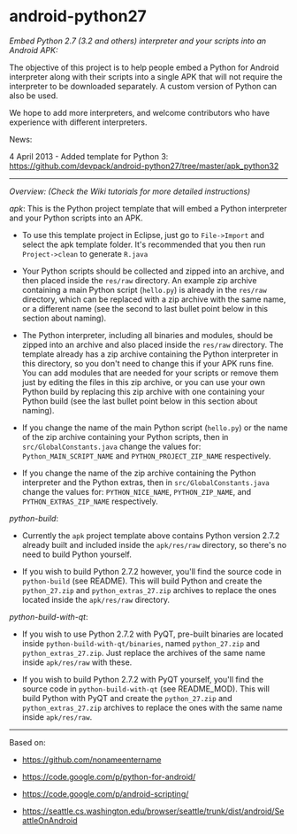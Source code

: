 android-python27
================

*Embed Python 2.7 (3.2 and others) interpreter and your scripts into an Android APK:*

The objective of this project is to help people embed a Python for Android interpreter along with their scripts into a single APK that will not require the interpreter to be downloaded separately. A custom version of Python can also be used.

We hope to add more interpreters, and welcome contributors who have experience with different interpreters.

News:

4 April 2013 - Added template for Python 3: https://github.com/devpack/android-python27/tree/master/apk_python32

----
*Overview:* 
_(Check the Wiki tutorials for more detailed instructions)_

*apk*: This is the Python project template that will embed a Python interpreter and your Python scripts into an APK.

  * To use this template project in Eclipse, just go to `File->Import` and select the apk template folder. It's recommended that you then run `Project->clean` to generate `R.java`

  * Your Python scripts should be collected and zipped into an archive, and then placed inside the `res/raw` directory. An example zip archive containing a main Python script (`hello.py`) is already in the `res/raw` directory, which can be replaced with a zip archive with the same name, or a different name (see the second to last bullet point below in this section about naming).

  * The Python interpreter, including all binaries and modules, should be zipped into an archive and also placed inside the `res/raw` directory. The template already has a zip archive containing the Python interpreter in this directory, so you don't need to change this if your APK runs fine. You can add modules that are needed for your scripts or remove them just by editing the files in this zip archive, or you can use your own Python build by replacing this zip archive with one containing your Python build (see the last bullet point below in this section about naming).

  * If you change the name of the main Python script (`hello.py`) or the name of the zip archive containing your Python scripts, then in `src/GlobalConstants.java` change the values for: `Python_MAIN_SCRIPT_NAME` and `PYTHON_PROJECT_ZIP_NAME` respectively.

  * If you change the name of the zip archive containing the Python interpreter and the Python extras, then in `src/GlobalConstants.java` change the values for: `PYTHON_NICE_NAME`, `PYTHON_ZIP_NAME`, and `PYTHON_EXTRAS_ZIP_NAME` respectively.

*python-build*: 

  * Currently the `apk` project template above contains Python version 2.7.2 already built and included inside the `apk/res/raw` directory, so there's no need to build Python yourself. 

  * If you wish to build Python 2.7.2 however, you'll find the source code in `python-build` (see README). This will build Python and create the `python_27.zip` and `python_extras_27.zip` archives to replace the ones located inside the `apk/res/raw` directory.

*python-build-with-qt*: 

  * If you wish to use Python 2.7.2 with PyQT, pre-built binaries are located inside `python-build-with-qt/binaries`, named `python_27.zip` and `python_extras_27.zip`. Just replace the archives of the same name inside `apk/res/raw` with these.

  * If you wish to build Python 2.7.2 with PyQT yourself, you'll find the source code in `python-build-with-qt` (see README_MOD). This will build Python with PyQT and create the `python_27.zip` and `python_extras_27.zip` archives to replace the ones with the same name inside `apk/res/raw`.

----

Based on:

- https://github.com/nonameentername

- https://code.google.com/p/python-for-android/

- https://code.google.com/p/android-scripting/

- https://seattle.cs.washington.edu/browser/seattle/trunk/dist/android/SeattleOnAndroid
